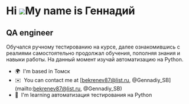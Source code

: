 Hi ![](https://user-images.githubusercontent.com/18350557/176309783-0785949b-9127-417c-8b55-ab5a4333674e.gif)My name is Геннадий
================================================================================================================================

QA engineer
-----------

Обучался ручному тестированию на курсе, далее ознакомившись с реалиями самостоятельно продолжал обучения, пополняя знания и навыки работы. На данный момент изучай автоматизацию на Python.

* 🌍  I'm based in Томск
* ✉️  You can contact me at [bekrenev87@list.ru, @Gennadiy\_SB](mailto:bekrenev87@list.ru, @Gennadiy_SB)
* 🧠  I'm learning автоматизация тестирования на Python
